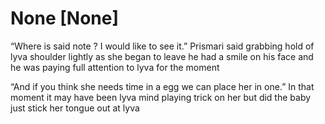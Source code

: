 # None [None]
“Where is said note ? I would like to see it.” Prismari said grabbing hold of lyva shoulder lightly as she began to leave he had a smile on his face and he was paying full attention to lyva for the moment 

“And if you think she needs time in a egg we can place her in one.” In that moment it may have been lyva mind playing trick on her but did the baby just stick her tongue out at lyva
